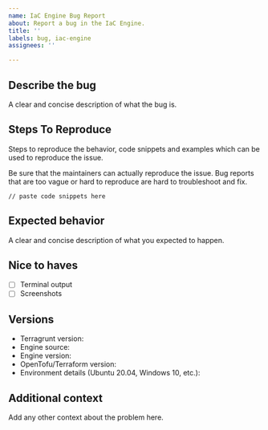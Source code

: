 ```yaml
---
name: IaC Engine Bug Report
about: Report a bug in the IaC Engine.
title: ''
labels: bug, iac-engine
assignees: ''

---
```


## Describe the bug

A clear and concise description of what the bug is.

## Steps To Reproduce

Steps to reproduce the behavior, code snippets and examples which can be used to reproduce the issue.

Be sure that the maintainers can actually reproduce the issue. Bug reports that are too vague or hard to reproduce are hard to troubleshoot and fix.

```hcl
// paste code snippets here
```

## Expected behavior

A clear and concise description of what you expected to happen.

## Nice to haves

- [ ] Terminal output
- [ ] Screenshots

## Versions

- Terragrunt version:
- Engine source:
- Engine version:
- OpenTofu/Terraform version:
- Environment details (Ubuntu 20.04, Windows 10, etc.):

## Additional context

Add any other context about the problem here.

